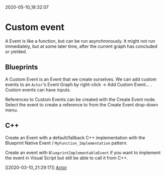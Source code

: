 2020-05-10_18:32:07

# Custom event

A Event is like a function, but can be run asynchronously.
It might not run immediately, but at some later time, after the current graph has concluded or yielded.

## Blueprints

A Custom Event is an Event that we create ourselves.
We can add custom events  to an `Actor`'s Event Graph by right-click → Add Custom Event… .
Custom events can have inputs.

References to Custom Events can be created with the Create Event node.
Select the event to create a reference to from the Create Event drop-down menu.

## C++

Create an Event with a default/fallback C++ implementation with the Blueprint Native Event / `MyFunction_Implementation` pattern.

Create an event with `BlueprintImplementableEvent` if you want to implement the event in Visual Script but still be able to call it from C++.


[[2020-03-10_21:29:17]] [Actor](./Actor.md)  